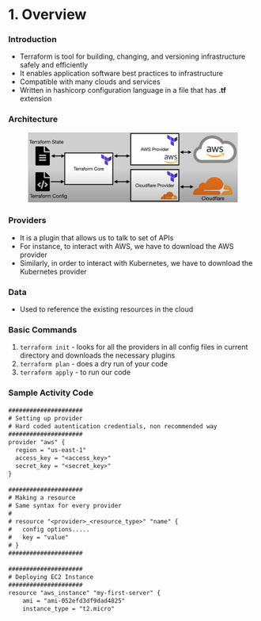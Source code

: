 # 1. Overview

### Introduction

* Terraform is tool for building, changing, and versioning infrastructure safely and efficiently
* It enables application software best practices to infrastructure
* Compatible with many clouds and services
* Written in hashicorp configuration language in a file that has **.tf** extension



### Architecture

<figure><img src="../../../.gitbook/assets/image (173).png" alt=""><figcaption></figcaption></figure>

### Providers

* It is a plugin that allows us to talk to set of APIs
* For instance, to interact with AWS, we have to download the AWS provider
* Similarly, in order to interact with Kubernetes, we have to download the Kubernetes provider



### Data

* Used to reference the existing resources in the cloud



### Basic Commands

1. `terraform init` - looks for all the providers in all config files in current directory and downloads the necessary plugins
2. `terraform plan` - does a dry run of your code
3. `terraform apply` - to run our code



### Sample Activity Code

```hcl
#####################
# Setting up provider
# Hard coded autentication credentials, non recommended way
#####################
provider "aws" {
  region = "us-east-1"
  access_key = "<access_key>"
  secret_key = "<secret_key>"
}

#####################
# Making a resource
# Same syntax for every provider
#
# resource "<provider>_<resource_type>" "name" {
#   config options.....
#   key = "value"
# }
#####################

#####################
# Deploying EC2 Instance
#####################
resource "aws_instance" "my-first-server" {
    ami = "ami-052efd3df9dad4825"
    instance_type = "t2.micro"

```
